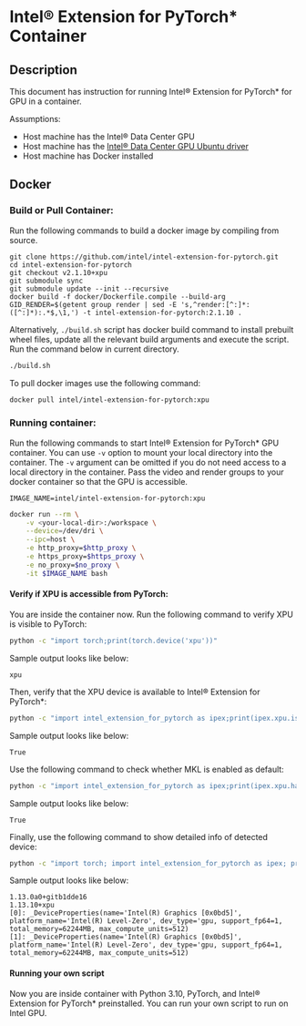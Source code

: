 # Intel® Extension for PyTorch\* Container

## Description

This document has instruction for running Intel® Extension for PyTorch\* for
GPU in a container.

Assumptions:
* Host machine has the Intel® Data Center GPU 
* Host machine has the [Intel® Data Center GPU Ubuntu driver](https://dgpu-docs.intel.com/releases/index.html)
* Host machine has Docker installed

## Docker

### Build or Pull Container:

Run the following commands to build a docker image by compiling from source.

```
git clone https://github.com/intel/intel-extension-for-pytorch.git
cd intel-extension-for-pytorch
git checkout v2.1.10+xpu
git submodule sync
git submodule update --init --recursive
docker build -f docker/Dockerfile.compile --build-arg GID_RENDER=$(getent group render | sed -E 's,^render:[^:]*:([^:]*):.*$,\1,') -t intel-extension-for-pytorch:2.1.10 .
```

Alternatively, `./build.sh` script has docker build command to install prebuilt wheel files, update all the relevant build arguments and execute the script. Run the command below in current directory.

```bash
./build.sh 
```
To pull docker images use the following command:

```bash
docker pull intel/intel-extension-for-pytorch:xpu
```
### Running container:

Run the following commands to start Intel® Extension for PyTorch\* GPU container. You can use `-v` option to mount your
local directory into the container. The `-v` argument can be omitted if you do not need
access to a local directory in the container. Pass the video and render groups to your
docker container so that the GPU is accessible.

```
IMAGE_NAME=intel/intel-extension-for-pytorch:xpu
```
```bash
docker run --rm \
    -v <your-local-dir>:/workspace \
    --device=/dev/dri \
    --ipc=host \
    -e http_proxy=$http_proxy \
    -e https_proxy=$https_proxy \
    -e no_proxy=$no_proxy \
    -it $IMAGE_NAME bash
```

#### Verify if XPU is accessible from PyTorch:
You are inside the container now. Run the following command to verify XPU is visible to PyTorch:
```bash
python -c "import torch;print(torch.device('xpu'))"
```
Sample output looks like below:
```
xpu
```
Then, verify that the XPU device is available to Intel® Extension for PyTorch\*:
```bash
python -c "import intel_extension_for_pytorch as ipex;print(ipex.xpu.is_available())"
```
Sample output looks like below:
```
True
```
Use the following command to check whether MKL is enabled as default:
```bash
python -c "import intel_extension_for_pytorch as ipex;print(ipex.xpu.has_onemkl())"
```
Sample output looks like below:
```
True
```
Finally, use the following command to show detailed info of detected device:
```bash
python -c "import torch; import intel_extension_for_pytorch as ipex; print(torch.__version__); print(ipex.__version__); [print(f'[{i}]: {ipex.xpu.get_device_properties(i)}') for i in range(ipex.xpu.device_count())];"
```

Sample output looks like below:
```
1.13.0a0+gitb1dde16 
1.13.10+xpu 
[0]: _DeviceProperties(name='Intel(R) Graphics [0x0bd5]', platform_name='Intel(R) Level-Zero', dev_type='gpu, support_fp64=1, total_memory=62244MB, max_compute_units=512) 
[1]: _DeviceProperties(name='Intel(R) Graphics [0x0bd5]', platform_name='Intel(R) Level-Zero', dev_type='gpu, support_fp64=1, total_memory=62244MB, max_compute_units=512)
```
#### Running your own script

Now you are inside container with Python 3.10, PyTorch, and Intel® Extension for PyTorch\* preinstalled. You can run your own script
to run on Intel GPU.
